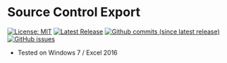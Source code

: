 # Source Control Export

[![License: MIT](https://img.shields.io/badge/License-MIT-yellow.svg)](LICENSE "MIT License Copyright © Anthony Duguid")
[![Latest Release](https://img.shields.io/github/release/Excel-projects/Excel-Source-Control-Export.svg?label=latest%20release)](https://github.com/Excel-projects/Excel-Source-Control-Export/releases)
[![Github commits (since latest release)](https://img.shields.io/github/commits-since/Excel-projects/Excel-Source-Control-Export/latest.svg)](https://github.com/Excel-projects/Excel-Source-Control-Export/commits/master)
[![GitHub issues](https://img.shields.io/github/issues/Excel-projects/Excel-Source-Control-Export.svg)](https://github.com/Excel-projects/Excel-Source-Control-Export/issues)

* Tested on Windows 7 / Excel 2016
